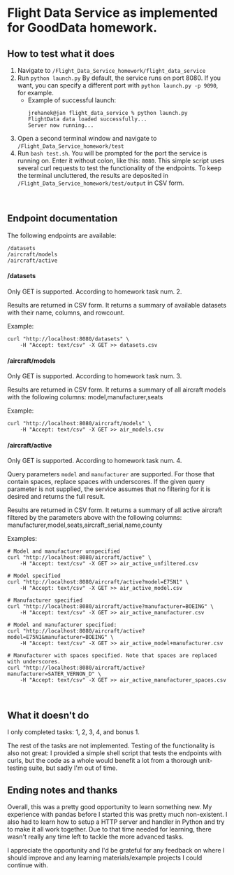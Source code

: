 # Flight Data Service as implemented for GoodData homework.  

## How to test what it does 

1. Navigate to `/Flight_Data_Service_homework/flight_data_service`
2. Run `python launch.py` By default, the service runs on port 8080. If you want, you can specify a different port with `python launch.py -p 9090`, for example.
    * Example of successful launch:
        ```
        jrehanek@jan flight_data_service % python launch.py
        FlightData data loaded successfully...
        Server now running...
        ```
3. Open a second terminal window and navigate to `/Flight_Data_Service_homework/test`
4. Run `bash test.sh`. You will be prompted for the port the service is running on. Enter it without colon, like this: `8080`. This simple script uses several curl requests to test the functionality of the endpoints. To keep the terminal uncluttered, the results are deposited in `/Flight_Data_Service_homework/test/output` in CSV form.
<br/>

## Endpoint documentation

The following endpoints are available:
```
/datasets
/aircraft/models
/aircraft/active
```
#### **/datasets**
Only GET is supported. According to homework task num. 2.

Results are returned in CSV form. It returns a summary of available datasets with their name, columns, and rowcount.

Example:
```
curl "http://localhost:8080/datasets" \
    -H "Accept: text/csv" -X GET >> datasets.csv
```

#### **/aircraft/models**
Only GET is supported. According to homework task num. 3.

Results are returned in CSV form. It returns a summary of all aircraft models with the following columns: model,manufacturer,seats

Example:
```
curl "http://localhost:8080/aircraft/models" \
    -H "Accept: text/csv" -X GET >> air_models.csv
```


#### **/aircraft/active**
Only GET is supported. According to homework task num. 4.

Query parameters `model` and `manufacturer` are supported. For those that contain spaces, replace spaces with underscores. If the given query parameter is not supplied, the service assumes that no filtering for it is desired and returns the full result.

Results are returned in CSV form. It returns a summary of all active aircraft filtered by the parameters above with the following columns: manufacturer,model,seats,aircraft_serial,name,county

Examples:

```
# Model and manufacturer unspecified
curl "http://localhost:8080/aircraft/active" \
    -H "Accept: text/csv" -X GET >> air_active_unfiltered.csv

# Model specified
curl "http://localhost:8080/aircraft/active?model=E75N1" \
    -H "Accept: text/csv" -X GET >> air_active_model.csv

# Manufacturer specified
curl "http://localhost:8080/aircraft/active?manufacturer=BOEING" \
    -H "Accept: text/csv" -X GET >> air_active_manufacturer.csv

# Model and manufacturer specified:
curl "http://localhost:8080/aircraft/active?model=E75N1&manufacturer=BOEING" \
    -H "Accept: text/csv" -X GET >> air_active_model+manufacturer.csv

# Manufacturer with spaces specified. Note that spaces are replaced with underscores.
curl "http://localhost:8080/aircraft/active?manufacturer=SATER_VERNON_D" \
    -H "Accept: text/csv" -X GET >> air_active_manufacturer_spaces.csv
```
<br/>

## What it doesn't do <a name="missing"></a>

I only completed tasks: 1, 2, 3, 4, and bonus 1.

The rest of the tasks are not implemented. Testing of the functionality is also not great: I provided a simple shell script that tests the endpoints with curls, but the code as a whole would benefit a lot from a thorough unit-testing suite, but sadly I'm out of time.
<br/>

## Ending notes and thanks
Overall, this was a pretty good opportunity to learn something new. My experience with pandas before I started this was pretty much non-existent. I also had to learn how to setup a HTTP server and handler in Python and try to make it all work together. Due to that time needed for learning, there wasn't really any time left to tackle the more advanced tasks.

I appreciate the opportunity and I'd be grateful for any feedback on where I should improve and any learning materials/example projects I could continue with.
